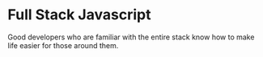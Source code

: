 # Full Stack Javascript

Good developers who are familiar with the entire stack know how to make life easier for those around them.
